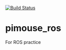 [![Build Status](https://travis-ci.org/ba2vwbus13/pimouse_ros.svg?branch=master)](https://travis-ci.org/ba2vwbus13/pimouse_ros)

# pimouse_ros

For ROS practice
